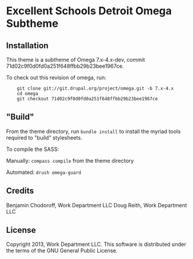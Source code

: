 Excellent Schools Detroit Omega Subtheme
========================================

Installation
------------

This theme is a subtheme of Omega 7.x-4.x-dev, commit 71d02c9f0d0fd0a251f648ffbb29b23bee1967ce.

To check out this revision of omega, run:

        git clone git://git.drupal.org/project/omega.git -b 7.x-4.x
        cd omega
        git checkout 71d02c9f0d0fd0a251f648ffbb29b23bee1967ce

"Build"
-------

From the theme directory, run `bundle install` to install the myriad tools required to "build" stylesheets.

To compile the SASS:

Manually: `compass compile` from the theme directory

Automated: `drush omega-guard`


Credits
-------

Benjamin Chodoroff, Work Department LLC
Doug Reith, Work Department LLC

License
-------

Copyright 2013, Work Department LLC. This software is distributed under the terms of the GNU General Public License.
